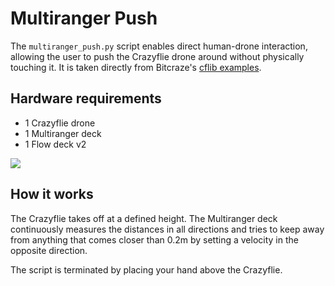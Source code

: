 # Multiranger Push

The `multiranger_push.py` script enables direct human-drone interaction, allowing the user to push the Crazyflie drone around without physically touching it.
It is taken directly from Bitcraze's [cflib examples](https://github.com/bitcraze/crazyflie-lib-python/blob/master/examples/multiranger/multiranger_push.py).

## Hardware requirements
- 1 Crazyflie drone
- 1 Multiranger deck
- 1 Flow deck v2

![](resources/MultirangerPushHardware.JPG)

## How it works
The Crazyflie takes off at a defined height.
The Multiranger deck continuously measures the distances in all directions and tries to keep away from anything that comes closer than 0.2m by setting a velocity in the opposite direction.

The script is terminated by placing your hand above the Crazyflie.